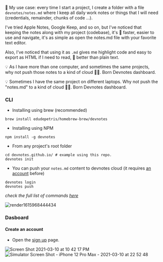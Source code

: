 💭 My use case: every time I start a project, I create a folder with a file `devnotes/notes.md` where I keep all daily work notes or things that I will need (credentials, remainder, chunks of code ...).

I've tried Apple Notes, Google Keep, and so on, but I've noticed that keeping the notes along with my project (codebase), it's 💯 faster, easier to use and navigate, it's as simple as open the notes.md file with your favorite text editor.

Also, I've noticed that using it as `.md` gives me highlight code and easy to export as HTML if I need to read, 💯 better than plain text.

💡 As I have more than one computer, and sometimes the same projects, why not push those notes to a kind of cloud 🤷‍♀️. Born Devnotes dashboard.

💡 Sometimes I have the same project on different laptops. Why not push the "notes.md" to a kind of cloud 🤷‍♀️. Born Devnotes dashboard.

### CLI

* Installing using brew (recommended)
```console
brew install edudepetris/homebrew-brew/devnotes
```
* Installing using NPM
```console
npm install -g devnotes
```
* From any project's root folder
```console
cd devnotes.github.io/ # example using this repo.
devnotes init
```
* You can push your `notes.md` content to devnotes cloud (it requires [an account](#create-an-account) before)
```console
devnotes login
devnotes push
```

_check the full list of commands [here](https://github.com/edudepetris/notes-cli/blob/master/doc/commands.md#usage)_

![render1615968444434](https://user-images.githubusercontent.com/2192588/111435113-4096bf80-8765-11eb-852c-4d56736554e4.gif)

### Dasboard

#### Create an account

* Open the [sign up](https://devnotes-production.herokuapp.com/users/sign_up) page.

![Screen Shot 2021-03-10 at 10 42 17 PM](https://user-images.githubusercontent.com/2192588/110609956-a4b00580-81f2-11eb-9538-1fc3f2c18a78.png)
![Simulator Screen Shot - iPhone 12 Pro Max - 2021-03-10 at 22 52 48](https://user-images.githubusercontent.com/2192588/110613625-5bfa4b80-81f6-11eb-848e-187d3471841f.png)




